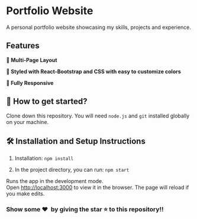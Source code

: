 # Portfolio Website

A personal portfolio website showcasing my skills, projects and experience.

## Features

**📖 Multi-Page Layout**

**🎨 Styled with React-Bootstrap and CSS with easy to customize colors**

**📱 Fully Responsive**

## 🚀 How to get started?

Clone down this repository. You will need `node.js` and `git` installed globally on your machine.

## 🛠 Installation and Setup Instructions

1. Installation: `npm install`

2. In the project directory, you can run: `npm start`

Runs the app in the development mode.\
Open [http://localhost:3000](http://localhost:3000) to view it in the browser. 
The page will reload if you make edits.

### Show some ❤️&nbsp; by giving the star :star: to this repository!!